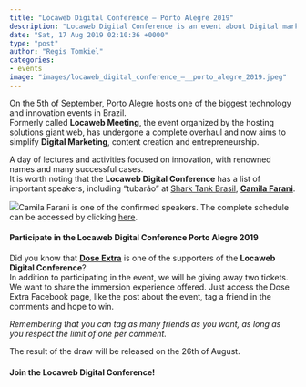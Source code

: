 ```yaml
---
title: "Locaweb Digital Conference – Porto Alegre 2019"
description: "Locaweb Digital Conference is an event about Digital marketing, entrepreneurship, innovation and ecommerce. It takes place on the 5th of September, in Porto Alegre."
date: "Sat, 17 Aug 2019 02:10:36 +0000"
type: "post"
author: "Regis Tomkiel"
categories: 
- events
image: "images/locaweb_digital_conference_–__porto_alegre_2019.jpeg"
---
```


On the 5th of September, Porto Alegre hosts one of the biggest technology and innovation events in Brazil.  
Formerly called **Locaweb Meeting**, the event organized by the hosting solutions giant web, has undergone a complete overhaul and now aims to simplify **Digital Marketing**, content creation and entrepreneurship.


A day of lectures and activities focused on innovation, with renowned names and many successful cases.   
It is worth noting that the **Locaweb Digital Conference** has a list of important speakers, including “tubarão” at [Shark Tank Brasil](https://br.sonychannel.com/series/shark-tank-brasil), **[Camila Farani](https://camilafarani.com.br/)**.


![](https://arquivos.sfiec.org.br/sfiec/files/images/Sobral_Camila%20Farani.JPG)Camila Farani is one of the confirmed speakers.
The complete schedule can be accessed by clicking [here](https://portoalegre.locawebdigitalconference.com.br/).


#### Participate in the Locaweb Digital Conference Porto Alegre 2019


Did you know that **[Dose Extra](https://doseextra.com)** is one of the supporters of the **Locaweb Digital Conference**?   
In addition to participating in the event, we will be giving away two tickets. We want to share the immersion experience offered. Just access the Dose Extra Facebook page, like the post about the event, tag a friend in the comments and hope to win.  

*Remembering that you can tag as many friends as you want, as long as you respect the limit of one per comment.*  

The result of the draw will be released on the 26th of August.  





#### Join the Locaweb Digital Conference!





